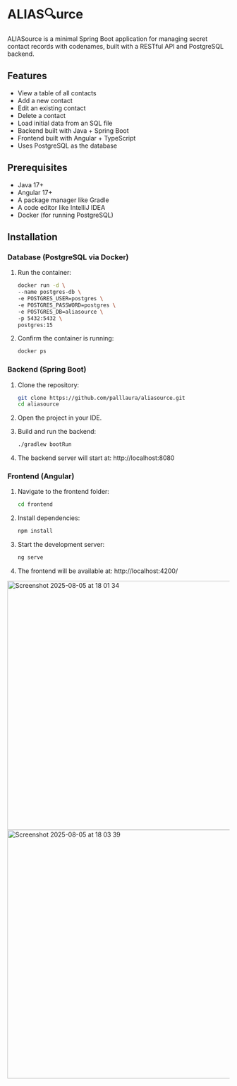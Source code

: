 # ALIAS🔍urce
ALIASource is a minimal Spring Boot application for managing secret contact records with codenames, built with a RESTful API and PostgreSQL backend.

## Features

* View a table of all contacts
* Add a new contact
* Edit an existing contact
* Delete a contact
* Load initial data from an SQL file
* Backend built with Java + Spring Boot
* Frontend built with Angular + TypeScript
* Uses PostgreSQL as the database

## Prerequisites
* Java 17+
* Angular 17+
* A package manager like Gradle
* A code editor like IntelliJ IDEA
* Docker (for running PostgreSQL)

## Installation

### Database (PostgreSQL via Docker)
1. Run the container:
      ```bash
   docker run -d \
     --name postgres-db \
     -e POSTGRES_USER=postgres \
     -e POSTGRES_PASSWORD=postgres \
     -e POSTGRES_DB=aliasource \
     -p 5432:5432 \
     postgres:15
2. Confirm the container is running:
      ```bash
   docker ps

### Backend (Spring Boot)
1. Clone the repository:
   ```bash
   git clone https://github.com/palllaura/aliasource.git
   cd aliasource

2. Open the project in your IDE.

3. Build and run the backend:
   ```bash
   ./gradlew bootRun
4. The backend server will start at:
   http://localhost:8080

### Frontend (Angular)
1. Navigate to the frontend folder:
   ```bash
   cd frontend
2. Install dependencies:
   ```bash
   npm install
3. Start the development server:
   ```bash
   ng serve
4. The frontend will be available at:
   http://localhost:4200/

<img width="918" height="564" alt="Screenshot 2025-08-05 at 18 01 34" src="https://github.com/user-attachments/assets/c1912920-d35d-4d8a-9ec8-c23416d06f53" />

<img width="913" height="563" alt="Screenshot 2025-08-05 at 18 03 39" src="https://github.com/user-attachments/assets/cf0ab7db-4a60-4369-849b-8ab4f6d8665d" />


